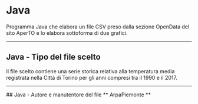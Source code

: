 # Java
Programma Java che elabora un file CSV preso dalla sezione OpenData del sito AperTO e lo elabora sottoforma di due grafici.
<hr>

## Java - Tipo del file scelto
Il file scelto contiene una serie storica relativa alla temperatura media registrata nella Città di Torino per gli anni 
compresi tra il 1990 e il 2017.
<hr>
## Java - Autore e manutentore del file
** ArpaPiemonte **
